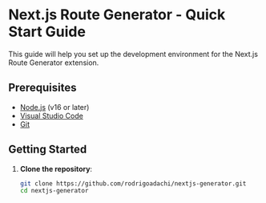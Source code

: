 # Next.js Route Generator - Quick Start Guide

This guide will help you set up the development environment for the Next.js Route Generator extension.

## Prerequisites

- [Node.js](https://nodejs.org/) (v16 or later)
- [Visual Studio Code](https://code.visualstudio.com/)
- [Git](https://git-scm.com/)

## Getting Started

1. **Clone the repository**:
   ```bash
   git clone https://github.com/rodrigoadachi/nextjs-generator.git
   cd nextjs-generator